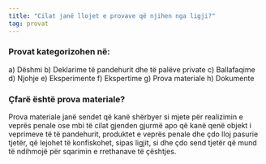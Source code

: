 ```yaml
---
title: "Cilat janë llojet e provave që njihen nga ligji?"
tag: provat
---
```


### Provat kategorizohen në:
a)	Dëshmi
b)	Deklarime të pandehurit dhe të palëve private
c)	Ballafaqime
d)	Njohje
e)	Eksperimente
f)	Ekspertime
g)	Prova materiale
h)	Dokumente


### Çfarë është prova materiale?

Prova materiale janë sendet që kanë shërbyer si mjete për realizimin e veprës penale ose mbi
të cilat gjenden gjurmë apo që kanë qenë objekt i veprimeve të të pandehurit, produktet e veprës
penale dhe çdo lloj pasurie tjetër, që lejohet të konfiskohet, sipas ligjit, si dhe çdo send tjetër që mund të ndihmojë për sqarimin e rrethanave të çështjes.


